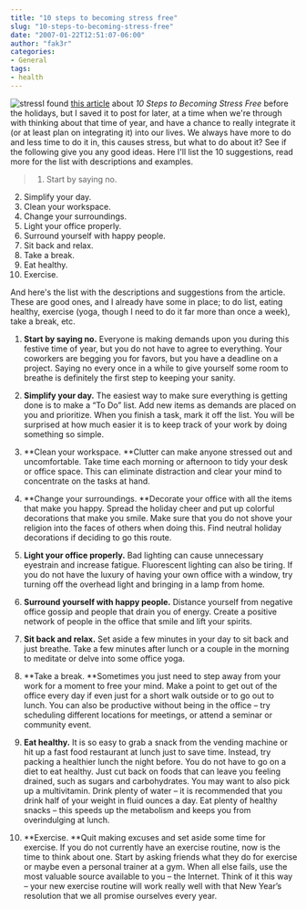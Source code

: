 ```yaml
---
title: "10 steps to becoming stress free"
slug: "10-steps-to-becoming-stress-free"
date: "2007-01-22T12:51:07-06:00"
author: "fak3r"
categories:
- General
tags:
- health
---
```


![stress](http://fak3r.com/wp-content/uploads/2007/01/stress.gif)I found [this article](http://community.emeraldcoast.com/article.showarticle.db.php?a=6414) about _10 Steps to Becoming Stress Free_ before the holidays, but I saved it to post for later, at a time when we're through with thinking about that time of year, and have a chance to really integrate it (or at least plan on integrating it) into our lives.  We always have more to do and less time to do it in, this causes stress, but what to do about it?  See if the following give you any good ideas.  Here I'll list the 10 suggestions, read more for the list with descriptions and examples.


> 1. Start by saying no.
2. Simplify your day.
3. Clean your workspace.
4. Change your surroundings.
5. Light your office properly.
6. Surround yourself with happy people.
7. Sit back and relax.
8. Take a break.
9. Eat healthy.
10. Exercise.


<!-- more -->

And here's the list with the descriptions and suggestions from the article.  These are good ones, and I already have some in place; to do list, eating healthy, exercise (yoga, though I need to do it far more than once a week), take a break, etc.



	
  1. **Start by saying no.** Everyone is making demands upon you during this festive time of year, but you do not have to agree to everything. Your coworkers are begging you for favors, but you have a deadline on a project. Saying no every once in a while to give yourself some room to breathe is definitely the first step to keeping your sanity.

	
  2. **Simplify your day.** The easiest way to make sure everything is getting done is to make a “To Do” list. Add new items as demands are placed on you and prioritize. When you finish a task, mark it off the list. You will be surprised at how much easier it is to keep track of your work by doing something so simple.

	
  3. **Clean your workspace. **Clutter can make anyone stressed out and uncomfortable. Take time each morning or afternoon to tidy your desk or office space. This can eliminate distraction and clear your mind to concentrate on the tasks at hand.

	
  4. **Change your surroundings. **Decorate your office with all the items that make you happy. Spread the holiday cheer and put up colorful decorations that make you smile. Make sure that you do not shove your religion into the faces of others when doing this. Find neutral holiday decorations if deciding to go this route.

	
  5. **Light your office properly.** Bad lighting can cause unnecessary eyestrain and increase fatigue. Fluorescent lighting can also be tiring. If you do not have the luxury of having your own office with a window, try turning off the overhead light and bringing in a lamp from home.

	
  6. **Surround yourself with happy people.** Distance yourself from negative office gossip and people that drain you of energy. Create a positive network of people in the office that smile and lift your spirits.

	
  7. **Sit back and relax.** Set aside a few minutes in your day to sit back and just breathe. Take a few minutes after lunch or a couple in the morning to meditate or delve into some office yoga.

	
  8. **Take a break. **Sometimes you just need to step away from your work for a moment to free your mind. Make a point to get out of the office every day if even just for a short walk outside or to go out to lunch. You can also be productive without being in the office – try scheduling different locations for meetings, or attend a seminar or community event.

	
  9. **Eat healthy.** It is so easy to grab a snack from the vending machine or hit up a fast food restaurant at lunch just to save time. Instead, try packing a healthier lunch the night before. You do not have to go on a diet to eat healthy. Just cut back on foods that can leave you feeling drained, such as sugars and carbohydrates. You may want to also pick up a multivitamin. Drink plenty of water – it is recommended that you drink half of your weight in fluid ounces a day. Eat plenty of healthy snacks – this speeds up the metabolism and keeps you from overindulging at lunch.

	
  10. **Exercise. **Quit making excuses and set aside some time for exercise. If you do not currently have an exercise routine, now is the time to think about one. Start by asking friends what they do for exercise or maybe even a personal trainer at a gym. When all else fails, use the most valuable source available to you – the Internet. Think of it this way – your new exercise routine will work really well with that New Year’s resolution that we all promise ourselves every year.


